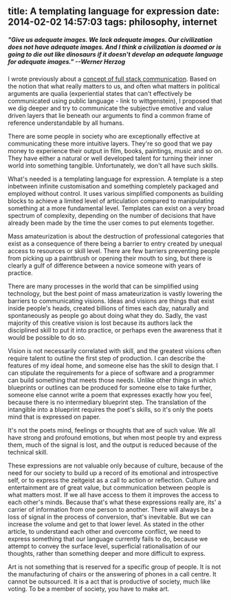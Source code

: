 title: A templating language for expression
date: 2014-02-02 14:57:03
tags: philosophy, internet
---

##### "Give us adequate images. We lack adequate images. Our civilization does not have adequate images. And I think a civilization is doomed or is going to die out like dinosaurs if it doesn't develop an adequate language for adequate images." --Werner Herzog

I wrote previously about a [concept of full stack communication](/2014/11/02/How-to-convince-people/). Based on the notion that what really matters to us, and often what matters in political arguments are qualia (experiential states that can't effectively be communicated using public language - link to wittgenstein), I proposed that we dig deeper and try to communicate the subjective emotive and value driven layers that lie beneath our arguments to find a common frame of reference understandable by all humans.

There are some people in society who are exceptionally effective at communicating these more intuitive layers. They're so good that we pay money to experience their output in film, books, paintings, music and so on. They have either a natural or well developed talent for turning their inner world into something tangible. Unfortunately, we don't all have such skills.

What's needed is a templating language for expression. A template is a step inbetween infinite customisation and something completely packaged and employed without control. It uses various simplified components as building blocks to achieve a limited level of articulation compared to manipulating something at a more fundamental level. Templates can exist on a very broad spectrum of complexity, depending on the number of decisions that have already been made by the time the user comes to put elements together.

Mass amateurization is about the destruction of professional categories that exist as a consequence of there being a barrier to entry created by unequal access to resources or skill level. There are few barriers preventing people from picking up a paintbrush or opening their mouth to sing, but there is clearly a gulf of difference between a novice someone with years of practice.

There are many processes in the world that can be simplified using technology, but the best point of mass amateurization is vastly lowering the barriers to communicating visions. Ideas and visions are things that exist inside people's heads, created billions of times each day, naturally and spontaneously as people go about doing what they do. Sadly, the vast majority of this creative vision is lost because its authors lack the disciplined skill to put it into practice, or perhaps even the awareness that it would be possible to do so.

Vision is not necessarily correlated with skill, and the greatest visions often require talent to outline the first step of production. I can describe the features of my ideal home, and someone else has the skill to design that. I can stipulate the requirements for a piece of software and a programmer can build something that meets those needs. Unlike other things in which blueprints or outlines can be produced for someone else to take further, someone else cannot write a poem that expresses exactly how you feel, because there is no intermediary blueprint step. The translation of the intangible into a blueprint requires the poet's skills, so it's only the poets mind that is expressed on paper.

It's not the poets mind, feelings or thoughts that are of such value. We all have strong and profound emotions, but when most people try and express them, much of the signal is lost, and the output is reduced because of the technical skill. 

These expressions are not valuable only because of culture, because of the need for our society to build up a record of its emotional and introspective self, or to express the zeitgeist as a call to action or reflection. Culture and entertainment are of great value, but communication between people is what matters most. If we all have access to them it improves the access to each other's minds. Because that's what these expressions really are, its' a carrier of information from one person to another. There will always be a loss of signal in the process of conversion, that's inevitable. But we can increase the volume and get to that lower level. As stated in the other article, to understand each other and overcome conflict, we need to express something that our language currently fails to do, because we attempt to convey the surface level, superficial rationalisation of our thoughts, rather than something deeper and more difficult to express.

Art is not something that is reserved for a specific group of people. It is not the manufacturing of chairs or the answering of phones in a call centre. It cannot be outsourced. It is a act that is productive of society, much like voting. To be a member of society, you have to make art.
